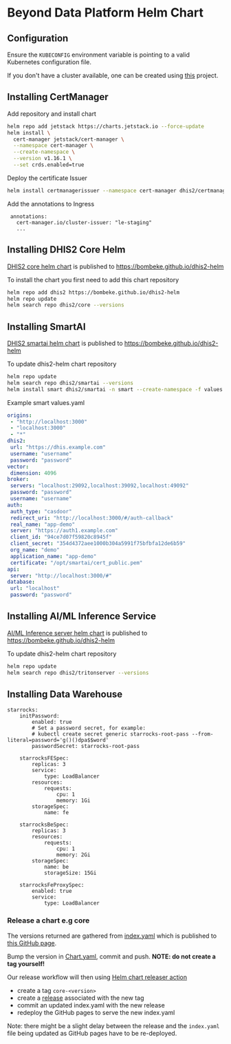 # Beyond Data Platform Helm Chart

## Configuration

Ensure the `KUBECONFIG` environment variable is pointing to a valid Kubernetes configuration file.

If you don't have a cluster available, one can be created using [this](https://github.com/bombeke/im-cluster) project.


## Installing CertManager
Add repository and install chart
```sh
helm repo add jetstack https://charts.jetstack.io --force-update
helm install \
  cert-manager jetstack/cert-manager \
  --namespace cert-manager \
  --create-namespace \
  --version v1.16.1 \
  --set crds.enabled=true
```
Deploy the certificate Issuer
```sh
helm install certmanagerissuer --namespace cert-manager dhis2/certmanager --set enabled=true
```

Add the annotations to Ingress
```
 annotations:
   cert-manager.io/cluster-issuer: "le-staging"
   ...
```

## Installing DHIS2 Core Helm

[DHIS2 core helm chart](./charts/core) is published to
https://bombeke.github.io/dhis2-helm

To install the chart you first need to add this chart repository

```sh
helm repo add dhis2 https://bombeke.github.io/dhis2-helm
helm repo update
helm search repo dhis2/core --versions
```

## Installing SmartAI 
[DHIS2 smartai helm chart](./charts/smartai) is published to
https://bombeke.github.io/dhis2-helm

To update dhis2-helm chart repository

```sh
helm repo update
helm search repo dhis2/smartai --versions
helm install smart dhis2/smartai -n smart --create-namespace -f values.yaml
```
Example smart values.yaml

```yaml
origins:
 - "http://localhost:3000"
 - "localhost:3000"
 - "*"
dhis2:
 url: "https://dhis.example.com"
 username: "username"
 password: "password"
vector:
 dimension: 4096
broker:
 servers: "localhost:29092,localhost:39092,localhost:49092"
 password: "password"
 username: "username"
auth:
 auth_type: "casdoor"
 redirect_uri: "http://localhost:3000/#/auth-callback"
 real_name: "app-demo"
 server: "https://auth1.example.com"
 client_id: "94ce7d07f59820c8945f"
 client_secret: "354d4372aee1000b304a5991f75bfbfa12de6b59"
 org_name: "demo"
 application_name: "app-demo"
 certificate: "/opt/smartai/cert_public.pem"
api:
 server: "http://localhost:3000/#"
database:
 url: "localhost"
 password: "password"
```
## Installing AI/ML Inference Service
[AI/ML Inference server helm chart](./charts/tritonserver) is published to
https://bombeke.github.io/dhis2-helm

To update dhis2-helm chart repository

```sh
helm repo update
helm search repo dhis2/tritonserver --versions
```

## Installing Data Warehouse
```
starrocks:
    initPassword:
        enabled: true
        # Set a password secret, for example:
        # kubectl create secret generic starrocks-root-pass --from-literal=password='g()()dpa$$word'
        passwordSecret: starrocks-root-pass

    starrocksFESpec:
        replicas: 3
        service:
            type: LoadBalancer
        resources:
            requests:
                cpu: 1
                memory: 1Gi
        storageSpec:
            name: fe

    starrocksBeSpec:
        replicas: 3
        resources:
            requests:
                cpu: 1
                memory: 2Gi
        storageSpec:
            name: be
            storageSize: 15Gi

    starrocksFeProxySpec:
        enabled: true
        service:
            type: LoadBalancer
```
### Release a chart e.g core


The versions returned are gathered from [index.yaml](./index.yaml) which is
published to [this GitHub page](https://bombeke.github.io/dhis2-helm/index.yaml).

Bump the version in [Chart.yaml](./charts/core/Chart.yaml), commit and push.
**NOTE: do not create a tag yourself!**

Our release workflow will then using [Helm chart releaser action](https://github.com/helm/chart-releaser-action)

* create a tag `core-<version>`
* create a [release](https://github.com/bombeke/dhis2-helm/releases) associated with the new tag
* commit an updated index.yaml with the new release
* redeploy the GitHub pages to serve the new index.yaml

Note: there might be a slight delay between the release and the `index.yaml`
file being updated as GitHub pages have to be re-deployed.
